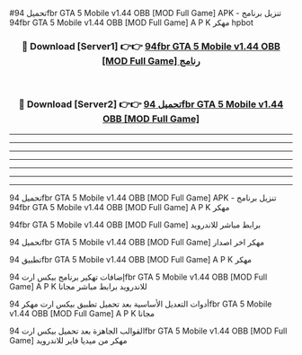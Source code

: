 #تحميل 94fbr GTA 5 Mobile v1.44 OBB [MOD Full Game]  APK - تنزيل برنامج 94fbr GTA 5 Mobile v1.44 OBB [MOD Full Game]  A P K مهكر hpbot 



<div align="center">
<h3>🔴 Download [Server1] 👉👉 <a href="https://apkdownload10.web.app/?title=94fbr GTA 5 Mobile v1.44 OBB [MOD Full Game] ">94fbr GTA 5 Mobile v1.44 OBB [MOD Full Game]  رنامج</a></h3><br>

<h3>🔴 Download [Server2] 👉👉 <a href="https://apkdownload10.web.app/?title=94fbr GTA 5 Mobile v1.44 OBB [MOD Full Game] ">تحميل 94fbr GTA 5 Mobile v1.44 OBB [MOD Full Game]  </a></h3>
</div>


----------------------------------------------------------

----------------------------------------------------------

----------------------------------------------------------

----------------------------------------------------------

----------------------------------------------------------

----------------------------------------------------------

----------------------------------------------------------

تحميل 94fbr GTA 5 Mobile v1.44 OBB [MOD Full Game]  APK - تنزيل برنامج 94fbr GTA 5 Mobile v1.44 OBB [MOD Full Game]  A P K مهكر

94fbr GTA 5 Mobile v1.44 OBB [MOD Full Game]  برابط مباشر للاندرويد

تحميل 94fbr GTA 5 Mobile v1.44 OBB [MOD Full Game]  مهكر اخر اصدار

تطبيق 94fbr GTA 5 Mobile v1.44 OBB [MOD Full Game]  A P K مهكر

إضافات تهكير برنامج بيكس ارت 94fbr GTA 5 Mobile v1.44 OBB [MOD Full Game]  A P K للاندرويد برابط مباشر مجانا

أدوات التعديل الأساسية بعد تحميل تطبيق بيكس ارت مهكر 94fbr GTA 5 Mobile v1.44 OBB [MOD Full Game]  A P K مجانا

القوالب الجاهزة بعد تحميل بيكس ارت 94fbr GTA 5 Mobile v1.44 OBB [MOD Full Game]  مهكر من ميديا فاير للاندرويد


